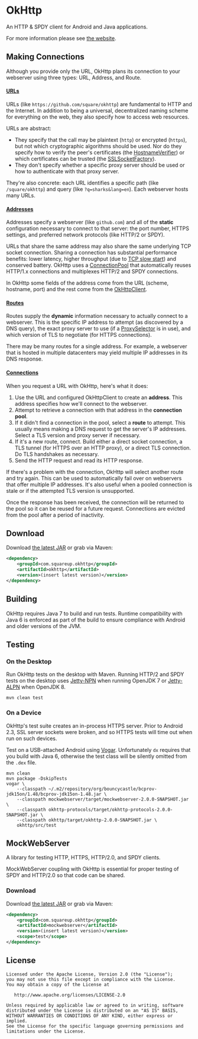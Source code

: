 OkHttp
======

An HTTP & SPDY client for Android and Java applications.

For more information please see [the website][1].

Making Connections
------------------

Although you provide only the URL, OkHttp plans its connection to your webserver
using three types: URL, Address, and Route.

#### [URLs](http://developer.android.com/reference/java/net/URL.html)

URLs (like `https://github.com/square/okhttp`) are fundamental to HTTP and the
Internet. In addition to being a universal, decentralized naming scheme for
everything on the web, they also specify how to access web resources.

URLs are abstract:

 * They specify that the call may be plaintext (`http`) or encrypted (`https`),
   but not which cryptographic algorithms should be used. Nor do they specify
   how to verify the peer's certificates (the [HostnameVerifier](http://developer.android.com/reference/javax/net/ssl/HostnameVerifier.html))
   or which certificates can be trusted (the [SSLSocketFactory](http://developer.android.com/reference/org/apache/http/conn/ssl/SSLSocketFactory.html)).
 * They don't specify whether a specific proxy server should be used or how to
   authenticate with that proxy server.

They're also concrete: each URL identifies a specific path (like `/square/okhttp`)
and query (like `?q=sharks&lang=en`). Each webserver hosts many URLs.

#### [Addresses](http://square.github.io/okhttp/javadoc/com/squareup/okhttp/Address.html)

Addresses specify a webserver (like `github.com`) and all of the **static**
configuration necessary to connect to that server: the port number, HTTPS
settings, and preferred network protocols (like HTTP/2 or SPDY).

URLs that share the same address may also share the same underlying TCP socket
connection. Sharing a connection has substantial performance benefits: lower
latency, higher throughput (due to [TCP slow start](http://www.igvita.com/2011/10/20/faster-web-vs-tcp-slow-start/))
and conserved battery. OkHttp uses a [ConnectionPool](http://square.github.io/okhttp/javadoc/com/squareup/okhttp/ConnectionPool.html)
that automatically reuses HTTP/1.x connections and multiplexes HTTP/2 and SPDY
connections.

In OkHttp some fields of the address come from the URL (scheme, hostname, port)
and the rest come from the [OkHttpClient](http://square.github.io/okhttp/javadoc/com/squareup/okhttp/OkHttpClient.html).

#### [Routes](http://square.github.io/okhttp/javadoc/com/squareup/okhttp/Route.html)

Routes supply the **dynamic** information necessary to actually connect to a webserver.
This is the specific IP address to attempt (as discovered by a DNS query), the
exact proxy server to use (if a [ProxySelector](http://developer.android.com/reference/java/net/ProxySelector.html)
is in use), and which version of TLS to negotiate (for HTTPS connections).

There may be many routes for a single address. For example, a webserver that
is hosted in multiple datacenters may yield multiple IP addresses in its DNS
response.

#### [Connections](http://square.github.io/okhttp/javadoc/com/squareup/okhttp/Connection.html)

When you request a URL with OkHttp, here's what it does:

 1. Use the URL and configured OkHttpClient to create an **address**. This address
    specifies how we'll connect to the webserver.
 2. Attempt to retrieve a connection with that address in the **connection pool**.
 3. If it didn't find a connection in the pool, select a **route** to attempt.
    This usually means making a DNS request to get the server's IP addresses.
    Select a TLS version and proxy server if necessary.
 4. If it's a new route, connect. Build either a direct socket connection, a TLS
    tunnel (for HTTPS over an HTTP proxy), or a direct TLS connection. Do TLS
    handshakes as necessary.
 5. Send the HTTP request and read its HTTP response.

If there's a problem with the connection, OkHttp will select another route and
try again. This can be used to automatically fail over on webservers that offer
multiple IP addresses. It's also useful when a pooled connection is stale or if
the attempted TLS version is unsupported.

Once the response has been received, the connection will be returned to the pool
so it can be reused for a future request. Connections are evicted from the pool
after a period of inactivity.

Download
--------

Download [the latest JAR][2] or grab via Maven:

```xml
<dependency>
    <groupId>com.squareup.okhttp</groupId>
    <artifactId>okhttp</artifactId>
    <version>(insert latest version)</version>
</dependency>
```


Building
--------

OkHttp requires Java 7 to build and run tests. Runtime compatibility with Java 6 is enforced as
part of the build to ensure compliance with Android and older versions of the JVM.



Testing
-------

### On the Desktop

Run OkHttp tests on the desktop with Maven. Running HTTP/2 and SPDY tests on the desktop uses
[Jetty-NPN][3] when running OpenJDK 7 or [Jetty-ALPN][4] when OpenJDK 8.

```
mvn clean test
```

### On a Device

OkHttp's test suite creates an in-process HTTPS server. Prior to Android 2.3, SSL server sockets
were broken, and so HTTPS tests will time out when run on such devices.

Test on a USB-attached Android using [Vogar][5]. Unfortunately `dx` requires that you build with
Java 6, otherwise the test class will be silently omitted from the `.dex` file.

```
mvn clean
mvn package -DskipTests
vogar \
    --classpath ~/.m2/repository/org/bouncycastle/bcprov-jdk15on/1.48/bcprov-jdk15on-1.48.jar \
    --classpath mockwebserver/target/mockwebserver-2.0.0-SNAPSHOT.jar \
    --classpath okhttp-protocols/target/okhttp-protocols-2.0.0-SNAPSHOT.jar \
    --classpath okhttp/target/okhttp-2.0.0-SNAPSHOT.jar \
    okhttp/src/test
```

MockWebServer
-------------

A library for testing HTTP, HTTPS, HTTP/2.0, and SPDY clients.

MockWebServer coupling with OkHttp is essential for proper testing of SPDY and HTTP/2.0 so that code can be shared.

### Download

Download [the latest JAR][6] or grab via Maven:

```xml
<dependency>
    <groupId>com.squareup.okhttp</groupId>
    <artifactId>mockwebserver</artifactId>
    <version>(insert latest version)</version>
    <scope>test</scope>
</dependency>
```


License
-------

    Licensed under the Apache License, Version 2.0 (the "License");
    you may not use this file except in compliance with the License.
    You may obtain a copy of the License at

       http://www.apache.org/licenses/LICENSE-2.0

    Unless required by applicable law or agreed to in writing, software
    distributed under the License is distributed on an "AS IS" BASIS,
    WITHOUT WARRANTIES OR CONDITIONS OF ANY KIND, either express or implied.
    See the License for the specific language governing permissions and
    limitations under the License.




 [1]: http://square.github.io/okhttp
 [2]: http://repository.sonatype.org/service/local/artifact/maven/redirect?r=central-proxy&g=com.squareup.okhttp&a=okhttp&v=LATEST
 [3]: https://github.com/jetty-project/jetty-npn
 [4]: https://github.com/jetty-project/jetty-alpn
 [5]: https://code.google.com/p/vogar/
 [6]: http://repository.sonatype.org/service/local/artifact/maven/redirect?r=central-proxy&g=com.squareup.okhttp&a=mockwebserver&v=LATEST
